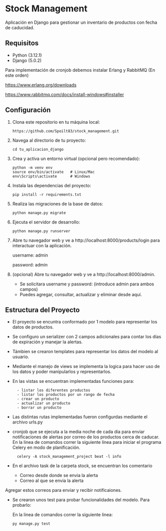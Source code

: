 # Stock Management
Aplicación en Django para gestionar un inventario de productos con fecha de caducidad.



## Requisitos

- Python (3.12.1)
- Django (5.0.2)


Para implementación de cronjob debemos instalar Erlang y RabbitMQ (En este orden)

https://www.erlang.org/downloads


https://www.rabbitmq.com/docs/install-windows#installer

## Configuración

1. Clona este repositorio en tu máquina local:

    ```
    https://github.com/Spoilt83/stock_management.git
    ```

2. Navega al directorio de tu proyecto:

    ```
    cd tu_aplicacion_django
    ```

3. Crea y activa un entorno virtual (opcional pero recomendado):

    ```
    python -m venv env
    source env/bin/activate   # Linux/Mac
    env\Scripts\activate      # Windows
    ```

4. Instala las dependencias del proyecto:

    ```
    pip install -r requirements.txt
    ```

5. Realiza las migraciones de la base de datos:

    ```
    python manage.py migrate
    ```

6. Ejecuta el servidor de desarrollo:

    ```
    python manage.py runserver
    ```

7. Abre tu navegador web y ve a http://localhost:8000/products/login para interactuar con la aplicación.

    username: admin

    password: admin


8. (opcional) Abre tu navegador web y ve a http://localhost:8000/admin.   
     - Se solicitara username y password: (introduce admin para ambos campos)
     - Puedes agregar, consultar, actualizar y eliminar desde aquí.
    


## Estructura del Proyecto

- El proyecto se encuntra conformado por 1 modelo para representar los datos de productos. 

- Se configuro un serializer con 2 campos adicionales para contar los días de expiración y manejar la alertas. 

- Támbien se crearon templates para representar los datos del modelo al usuario.

- Mediante el manejo de views se implementa la logica para hacer uso de los datos y poder manipularlos y representarlos.

- En las vistas se encuentran implementadas funciones para: 

        - listar los diferentes productos
        - listar los productos por un rango de fecha
        - crear un producto
        - actualizar un producto
        - borrar un producto
- Las distintas rutas implementadas fueron configurdas mediante el archivo urls.py

- cronjob que se ejecuta a la media noche de cada dia para enviar notificaciones de alertas por correo de los productos cerca de caducar. En la linea de comandos correr la siguiente línea para iniciar el programa Celery en modo de planificación.

        celery -A stock_management_project beat -l info

- En el archivo task de la carpeta stock, se encuentran los comentario

    - Correo desde donde se envia la alerta
    - Correo al que se envia la alerta

Agregar estos correos para enviar y recibir notificaiones.

- Se crearon unos test para probar funcionalidades del modelo. Para probarlo:

    En la linea de comandos correr la siguiente linea:

      py manage.py test  
    



